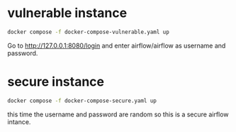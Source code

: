 # vulnerable instance
```bash
docker compose -f docker-compose-vulnerable.yaml up
```
Go to http://127.0.0.1:8080/login and enter airflow/airflow as username and password.

# secure instance
```bash
docker compose -f docker-compose-secure.yaml up
```
this time the username and password are random so this is a secure airflow intance.
